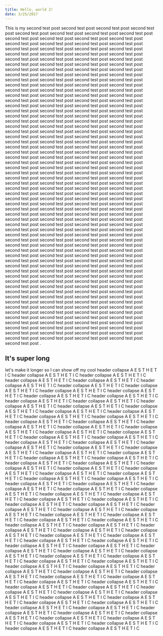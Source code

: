 ```yaml
---
title: Hello, world 2!
date: 3/25/2017
---
```


This is my second test post  second test post  second test post  second test post  second test post  second test post  second test post  second test post  second test post  second test post  second test post  second test post  second test post  second test post  second test post  second test post  second test post  second test post  second test post  second test post  second test post  second test post  second test post  second test post  second test post  second test post  second test post  second test post  second test post  second test post  second test post  second test post  second test post  second test post  second test post  second test post  second test post  second test post  second test post  second test post  second test post  second test post  second test post  second test post  second test post  second test post  second test post  second test post  second test post  second test post  second test post  second test post  second test post  second test post  second test post  second test post  second test post  second test post  second test post  second test post  second test post  second test post  second test post  second test post  second test post  second test post  second test post  second test post  second test post  second test post  second test post  second test post  second test post  second test post  second test post  second test post  second test post  second test post  second test post  second test post  second test post  second test post  second test post  second test post  second test post  second test post  second test post  second test post  second test post  second test post  second test post  second test post  second test post  second test post  second test post  second test post  second test post  second test post  second test post  second test post  second test post  second test post  second test post  second test post  second test post  second test post  second test post  second test post  second test post  second test post  second test post  second test post  second test post  second test post  second test post  second test post  second test post  second test post  second test post  second test post  second test post  second test post  second test post  second test post  second test post  second test post  second test post  second test post  second test post  second test post  second test post  second test post  second test post  second test post  second test post  second test post  second test post  second test post  second test post  second test post  second test post  second test post  second test post  second test post  second test post  second test post  second test post  second test post  second test post  second test post  second test post  second test post  second test post  second test post  second test post  second test post  second test post  second test post  second test post  second test post  second test post  second test post  second test post  second test post  second test post  second test post  second test post  second test post  second test post  second test post  second test post  second test post  second test post  second test post  second test post  second test post  second test post  second test post  second test post  second test post  second test post  second test post  second test post  second test post  second test post  second test post  second test post  second test post  second test post  second test post  second test post  second test post  second test post  second test post  second test post  second test post  second test post  second test post  second test post  second test post  second test post  second test post  second test post  second test post  second test post  second test post  second test post  second test post  second test post  second test post  second test post  second test post  second test post  second test post  second test post  second test post  second test post  second test post  second test post  second test post  second test post  second test post  second test post  second test post  second test post  second test post  second test post  second test post  second test post  second test post  second test post  second test post  second test post  second test post  second test post  second test post  second test post  second test post  second test post  second test post  second test post  second test post  second test post  second test post  second test post .

It's super long
----------------

let's make it longer so I can show off my cool header collapse A E S T H E T I C header collapse A E S T H E T I C header collapse A E S T H E T I C header collapse A E S T H E T I C header collapse A E S T H E T I C header collapse A E S T H E T I C header collapse A E S T H E T I C header collapse A E S T H E T I C header collapse A E S T H E T I C header collapse A E S T H E T I C header collapse A E S T H E T I C header collapse A E S T H E T I C header collapse A E S T H E T I C header collapse A E S T H E T I C header collapse A E S T H E T I C header collapse A E S T H E T I C header collapse A E S T H E T I C header collapse A E S T H E T I C header collapse A E S T H E T I C header collapse A E S T H E T I C header collapse A E S T H E T I C header collapse A E S T H E T I C header collapse A E S T H E T I C header collapse A E S T H E T I C header collapse A E S T H E T I C header collapse A E S T H E T I C header collapse A E S T H E T I C header collapse A E S T H E T I C header collapse A E S T H E T I C header collapse A E S T H E T I C header collapse A E S T H E T I C header collapse A E S T H E T I C header collapse A E S T H E T I C header collapse A E S T H E T I C header collapse A E S T H E T I C header collapse A E S T H E T I C header collapse A E S T H E T I C header collapse A E S T H E T I C header collapse A E S T H E T I C header collapse A E S T H E T I C header collapse A E S T H E T I C header collapse A E S T H E T I C header collapse A E S T H E T I C header collapse A E S T H E T I C header collapse A E S T H E T I C header collapse A E S T H E T I C header collapse A E S T H E T I C header collapse A E S T H E T I C header collapse A E S T H E T I C header collapse A E S T H E T I C header collapse A E S T H E T I C header collapse A E S T H E T I C header collapse A E S T H E T I C header collapse A E S T H E T I C header collapse A E S T H E T I C header collapse A E S T H E T I C header collapse A E S T H E T I C header collapse A E S T H E T I C header collapse A E S T H E T I C header collapse A E S T H E T I C header collapse A E S T H E T I C header collapse A E S T H E T I C header collapse A E S T H E T I C header collapse A E S T H E T I C header collapse A E S T H E T I C header collapse A E S T H E T I C header collapse A E S T H E T I C header collapse A E S T H E T I C header collapse A E S T H E T I C header collapse A E S T H E T I C header collapse A E S T H E T I C header collapse A E S T H E T I C header collapse A E S T H E T I C header collapse A E S T H E T I C header collapse A E S T H E T I C header collapse A E S T H E T I C header collapse A E S T H E T I C header collapse A E S T H E T I C header collapse A E S T H E T I C header collapse A E S T H E T I C header collapse A E S T H E T I C header collapse A E S T H E T I C header collapse A E S T H E T I C header collapse A E S T H E T I C header collapse A E S T H E T I C header collapse A E S T H E T I C header collapse A E S T H E T I C header collapse A E S T H E T I C header collapse A E S T H E T I C header collapse A E S T H E T I C header collapse A E S T H E T I C header collapse A E S T H E T I C header collapse A E S T H E T I C header collapse A E S T H E T I C header collapse A E S T H E T I C header collapse A E S T H E T I C header collapse A E S T H E T I C header collapse A E S T H E T I C header collapse A E S T H E T I C header collapse A E S T H E T I C header collapse A E S T H E T I C header collapse A E S T H E T I C header collapse A E S T H E T I C header collapse A E S T H E T I C header collapse A E S T H E T I C header collapse A E S T H E T I C header collapse A E S T H E T I C header collapse A E S T H E T I C header collapse A E S T H E T I C header collapse A E S T H E T I C header collapse A E S T H E T I C header collapse A E S T H E T I C header collapse A E S T H E T I C
